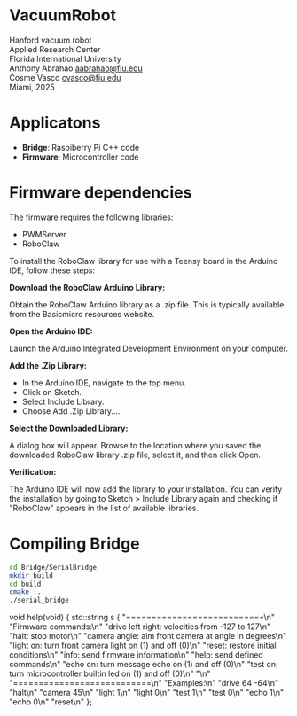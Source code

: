 # VacuumRobot

Hanford vacuum robot  
Applied Research Center  
Florida International University  
Anthony Abrahao <aabrahao@fiu.edu>  
Cosme Vasco <cvasco@fiu.edu>  
Miami, 2025   

# Applicatons

- **Bridge**: Raspiberry Pi C++ code
- **Firmware**: Microcontroller code

# Firmware dependencies

The firmware requires the following libraries:

- PWMServer
- RoboClaw

To install the RoboClaw library for use with a Teensy board in the Arduino IDE, follow these steps:

**Download the RoboClaw Arduino Library:**

Obtain the RoboClaw Arduino library as a .zip file. This is typically available from the Basicmicro resources website.

**Open the Arduino IDE:**

Launch the Arduino Integrated Development Environment on your computer.

**Add the .Zip Library:**

- In the Arduino IDE, navigate to the top menu.
- Click on Sketch.
- Select Include Library.
- Choose Add .Zip Library....

**Select the Downloaded Library:**

A dialog box will appear. Browse to the location where you saved the downloaded RoboClaw library .zip file, select it, and then click Open.

**Verification:**

The Arduino IDE will now add the library to your installation. You can verify the installation by going to Sketch > Include Library again and checking if "RoboClaw" appears in the list of available libraries.

# Compiling Bridge

```bash
cd Bridge/SerialBridge
mkdir build
cd build
cmake ..
./serial_bridge
```


void help(void) {
    std::string s {
        "===========================\n"
        "Firmware commands:\n"
        "drive left right: velocities from -127 to 127\n"
        "halt: stop motor\n"
        "camera angle: aim front camera at angle in degrees\n"
        "light on: turn front camera light on (1) and off (0)\n"
        "reset: restore initial conditions\n"
        "info: send firmware information\n"
        "help: send defined commands\n"
        "echo on: turn message echo on (1) and off (0)\n"
        "test on: turn microcontroller builtin led on (1) and off (0)\n"
        "\n"
        "===========================\n"
        "Examples:\n"
        "drive 64 -64\n"
        "halt\n"
        "camera 45\n"
        "light 1\n"
        "light 0\n"
        "test 1\n"
        "test 0\n"
        "echo 1\n"
        "echo 0\n"
        "reset\n"
    };

